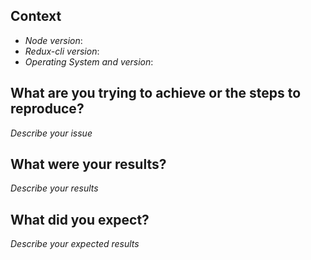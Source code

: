 ## Context

* *Node version*:
* *Redux-cli version*:
* *Operating System and version*:

## What are you trying to achieve or the steps to reproduce?

*Describe your issue*

## What were your results?

*Describe your results*

## What did you expect?

*Describe your expected results*
